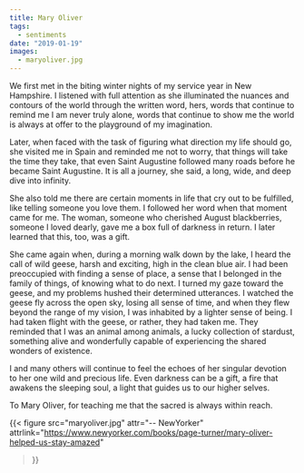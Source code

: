 ```yaml
---
title: Mary Oliver
tags:
  - sentiments
date: "2019-01-19"
images:
  - maryoliver.jpg
---
```


We first met in the biting winter nights of my service year in New Hampshire. I listened with full attention as she illuminated the nuances and contours of the world through the written word, hers, words that continue to remind me I am never truly alone, words that continue to show me the world is always at offer to the playground of my imagination.

Later, when faced with the task of figuring what direction my life should go, she visited me in Spain and reminded me not to worry, that things will take the time they take, that even Saint Augustine followed many roads before he became Saint Augustine. It is all a journey, she said, a long, wide, and deep dive into infinity.

She also told me there are certain moments in life that cry out to be fulfilled, like telling someone you love them. I followed her word when that moment came for me. The woman, someone who cherished August blackberries, someone I loved dearly, gave me a box full of darkness in return. I later learned that this, too, was a gift.

She came again when, during a morning walk down by the lake, I heard the call of wild geese, harsh and exciting, high in the clean blue air. I had been preoccupied with finding a sense of place, a sense that I belonged in the family of things, of knowing what to do next. I turned my gaze toward the geese, and my problems hushed their determined utterances. I watched the geese fly across the open sky, losing all sense of time, and when they flew beyond the range of my vision, I was inhabited by a lighter sense of being. I had taken flight with the geese, or rather, they had taken me. They reminded that I was an animal among animals, a lucky collection of stardust, something alive and wonderfully capable of experiencing the shared wonders of existence.

I and many others will continue to feel the echoes of her singular devotion to her one wild and precious life. Even darkness can be a gift, a fire that awakens the sleeping soul, a light that guides us to our higher selves.

To Mary Oliver, for teaching me that the sacred is always within reach.

{{< figure src="maryoliver.jpg" attr="-- NewYorker" attrlink="https://www.newyorker.com/books/page-turner/mary-oliver-helped-us-stay-amazed"
>}}
